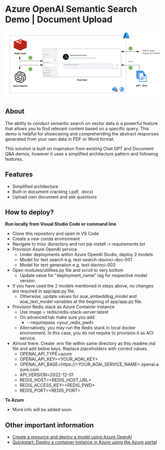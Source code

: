 # Azure OpenAI Semantic Search Demo | Document Upload

![](images/arch.png)

## About

The ability to conduct semantic search on vector data is a powerful feature that allows you to find relevant content based on a specific query. This demo is helpful for showcasing and comprehending the abstract responses generated from your own data in PDF or Word format.

This solution is built on inspiration from existing Chat GPT and Document Q&A demos, however it uses a simplified architecture pattern and following features.

## Features
- Simplified architecture
- Built-in document cracking (.pdf, .docx)
- Upload own document and ask questions

## How to deploy?
**Run locally from Visual Studio Code or command line**
- Clone this repository and open in VS Code
- Create a new conda environment
- Navigate to misc disrectory and run _pip install -r requirements.txt_
- Provision Azure OpenAI service
    - Under deployments within Azure OpenAI Studio, deploy 2 models
    - Model for text search e.g. text-search-davinci-doc-001
    - Model for text generation e.g. text-davinci-003
- Open modules/utilities.py file and scroll to very bottom
    - Update value for "deployment_name" tag for respective model version.
- If you have used the 2 models mentioned in steps above, no changes are required in app/app.py file.
    - Otherwise, update values for aoai_embedding_model and aoai_text_model variables at the begining of app/app.py file.
- Provision Redis stack as Azure Container Instance
    - Use image = redis/redis-stack-server:latest
    - On advanced tab make sure you add
        - --requirepass <your_redis_pwd>
    - Alternatively, you may run the Redis stack in local docker environment. In this case, you do not require to provision it as ACI service.
- Almost there. Create .env file within same directory as this readme.md file and add below keys. Replace placeholders with correct values.
    - OPENAI_API_TYPE=azure
    - OPENAI_API_KEY=<YOUR_AOAI_KEY>
    - OPENAI_API_BASE=https://<YOUR_AOAI_SERVICE_NAME>.openai.azure.com
    - API_VERSION=2022-12-01
    - REDIS_HOST=<REDIS_HOST_URL>
    - REDIS_ACCESS_KEY=<REDIS_PWD>
    - REDIS_PORT=<REDIS_PORT>

**To Azure**
- More info will be added soon.

## Other important information
- [Create a resource and deploy a model using Azure OpenAI](https://learn.microsoft.com/en-us/azure/cognitive-services/openai/how-to/create-resource)
- [Quickstart: Deploy a container instance in Azure using the Azure portal](https://learn.microsoft.com/en-us/azure/container-instances/container-instances-quickstart-portal)